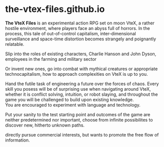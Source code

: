 # the-vtex-files.github.io
**The VteX Files** is an experimental action RPG set on moon VteX, a rather hostile environment, where players face an abyss full of horrors. In the process, this tale of out-of-control capitalism, inter-dimensional surveillance and space-time distortion becomes strangely and poignantly relatable.

Slip into the roles of existing characters, Charlie Hanson and John Dyson, employees in the farming and military sector 


Or invent new ones,
go into combat with mythical creatures or appropriate technocapitalism, how to approach complexities on VteX is up to you.

Hand the futile task of engineering a future over the forces of chaos.
Every skill you posess will be of surprising use when navigating around VteX, whether it is conflict solving, intuition, or robot slaying, and throughout the game you will be challenged to build upon existing knowledge.<br>
You are encouraged to experiment with language and technology.

Put your sanity to the test 
starting point and outcomes of the game are neither predetermined nor important, choose from infinite possibilites to discover new, hitherto unknown paths.

directly pursue commercial interests, but wants to promote the free flow of information. 
